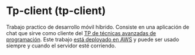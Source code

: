 # Tp-client (tp-client)

Trabajo practico de desarrollo móvil híbrido. Consiste en una aplicación de chat que sirve como cliente del [TP de técnicas avanzadas de programación](https://github.com/Luisfc68/tp-tap). Este trabajo [está deployado en AWS](http://tp-dmh.s3-website-us-east-1.amazonaws.com) y puede ser usado siempre y cuando el servidor esté corriendo.
